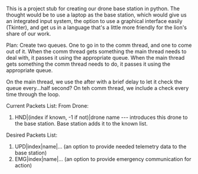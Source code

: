 This is a project stub for creating our drone base station in python. The thought would be to use a laptop as the base station, which would give us an integrated input system, the option to use a graphical interface easily (Tkinter), and get us in a language that's a little more friendly for the lion's share of our work.

Plan: Create two queues. One to go in to the comm thread, and one to come out of it. When the comm thread gets something the main thread needs to deal with, it passes it using the appropriate queue.  When the main thread gets something the comm thread needs to do, it passes it using the appropriate queue. 

On the main thread, we use the after with a brief delay to let it check the queue every...half second?
On teh comm thread, we include a check every time through the loop. 

Current Packets List: 
From Drone: 
1. HND|(index if known, -1 if not)|drone name --- introduces this drone to the base station. Base station adds it to the known list. 

Desired Packets List: 
1. UPD|index|name|... (an option to provide needed telemetry data to the base station)
2. EMG|index|name|... (an option to provide emergency communication for action)




